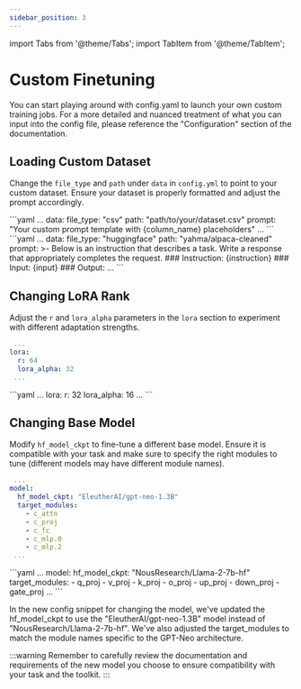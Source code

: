 ```yaml
---
sidebar_position: 3
---
```


import Tabs from '@theme/Tabs';
import TabItem from '@theme/TabItem';

# Custom Finetuning

You can start playing around with config.yaml to launch your own custom training jobs. For a more detailed and nuanced treatment of what you can input into the config file, please reference the "Configuration" section of the documentation.

## Loading Custom Dataset

Change the `file_type` and `path` under `data` in `config.yml` to point to your custom dataset. Ensure your dataset is properly formatted and adjust the prompt accordingly.

<Tabs>
<TabItem value="new" label="New Config" default>
```yaml
 ...
data:
  file_type: "csv"
  path: "path/to/your/dataset.csv"
  prompt: "Your custom prompt template with {column_name} placeholders"
 ...
```
</TabItem>
<TabItem value="old" label="Old Config">
```yaml
 ...
data:
  file_type: "huggingface"
  path: "yahma/alpaca-cleaned"
  prompt:
    >- Below is an instruction that describes a task.
       Write a response that appropriately completes the request.
       ### Instruction: {instruction}
       ### Input: {input}
       ### Output:
 ...
```
</TabItem>
</Tabs>

## Changing LoRA Rank

Adjust the `r` and `lora_alpha` parameters in the `lora` section to experiment with different adaptation strengths.
<Tabs>
<TabItem value="new" label="New Config" default>

```yaml
 ...
lora:
  r: 64
  lora_alpha: 32
 ...
```

</TabItem>
<TabItem value="old" label="Old Config">
```yaml
 ...
lora:
  r: 32
  lora_alpha: 16
 ...
```
</TabItem>
</Tabs>

## Changing Base Model

Modify `hf_model_ckpt` to fine-tune a different base model. Ensure it is compatible with your task and make sure to specify the right modules to tune (different models may have different module names).

<Tabs>
<TabItem value="new" label="New Config" default>

```yaml
 ...
model:
  hf_model_ckpt: "EleutherAI/gpt-neo-1.3B"
  target_modules:
    - c_attn
    - c_proj
    - c_fc
    - c_mlp.0
    - c_mlp.2
 ...
```

</TabItem>
<TabItem value="old" label="Old Config">
```yaml
 ...
model:
  hf_model_ckpt: "NousResearch/Llama-2-7b-hf"
  target_modules:
    - q_proj
    - v_proj
    - k_proj
    - o_proj
    - up_proj
    - down_proj
    - gate_proj
 ...
```
</TabItem>
</Tabs>

In the new config snippet for changing the model, we've updated the hf_model_ckpt to use the "EleutherAI/gpt-neo-1.3B" model instead of "NousResearch/Llama-2-7b-hf". We've also adjusted the target_modules to match the module names specific to the GPT-Neo architecture.

:::warning
Remember to carefully review the documentation and requirements of the new model you choose to ensure compatibility with your task and the toolkit.
:::
